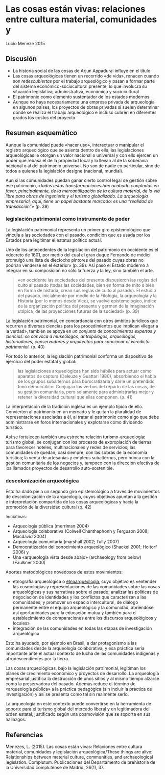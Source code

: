 # Las cosas están vivas: relaciones entre cultura material, comunidades y

Lucio Meneze 2015

## Discusión

* La historia social de las cosas de Arjun Appadurai influye en el título
* Las cosas arqueológicas tienen un recorrido «de vida», renacen cuando son *redescubiertas* por el trabajo arqueológico y pasan a formar parte del sistema económico-sociocultural presente, lo que involucra su situación legislativa, administrativa, económica y sociocultural
* El patrimonio como elemento sustentador de los estados modernos
* Aunque no haya necesariamente una empresa privada de arqueología en algunos países, los proyectos de obras privadas sí suelen determinar dónde se realiza el trabajo arqueológico e incluso cubren en diferentes grados los costos del proyecto

## Resumen esquemático

Aunque la comunidad puede «hacer uso», interactuar o manipular el registro arqueológico que se asienta dentro de ella, las legislaciones arqueológicas le otorgan un valor nacional o universal y con ello ejercen un poder que rebasa el de la propiedad local y lo llevan al de la soberanía nacional o al del patrimonio universal. No son de nadie en particular, sino de todos a quienes la legislación designe (nacional, mundial).

Aun si las comunidades puedan ganar cierto control legal de gestión sobre ese patrimonio, *«todas estas transformaciones han acabado cooptadas en favor, principalmente, de la mercantilización de la cultura material, de la vía libre para obras de ingeniería y el turismo globalizado. La arqueología empresarial, aquí, tiene un papel bastante marcado: es una “realidad de transacción”»* (p. 39)

### legislación patrimonial como instrumento de poder

La legislación patrimonial representa un primer giro epistemológico que vincula a las sociedades con el pasado, condición que es usada por los Estados para legitimar el estatus político actual.

Uno de los antecedentes de la legislación del patrimonio en occidente es el «decreto de 1601, por medio del cual el gran duque Fernando de médici promulgó una lista de dieciocho pintores del pasado cuyas obras no podrían venderse en el exterior» (p. 39). Así pasó el Estado moderno a integrar en su composición no sólo la fuerza y la ley, sino también el arte.

 > 
 > «en occidente las sociedades del presente dispusieron las reglas del culto al pasado (todas las sociedades, bien en forma de mito o bien en forma de historia, crean sus reglas de culto al pasado). El estudio del pasado, inicialmente por medio de la Filología, la arqueología y la Historia (por lo menos desde Vico), se vuelve epistemológico, índice de la organización política del presente y germen de la imaginación utópica, de las proyecciones futuras de la sociedad» (p. 39)

La legislación patrimonial, en concordancia con otros ámbitos jurídicos que recurren a diversas ciencias para los procedimientos que implican «llegar a la verdad», también se apoya en *un conjunto de conocimientos expertos y ciencias: se convoca a museólogos, antropólogos, arqueólogos, historiadores, conservadores y arquitectos para sancionar el veredicto patrimonial.* (p. 40)

Por todo lo anterior, la legislación patrimonial conforma un dispositivo de ejercicio del poder estatal y global:

 > 
 > las legislaciones arqueológicas han sido hábiles para actuar como aparatos de captura (Deleuze  y Guattari 1980), absorbiendo el habla de los grupos subalternos para burocratizarla y darle un pretendido tono democrático. Conjugan los verbos del reparto de las cosas, de su gestión comunitaria, pero solamente para administrarlas mejor y retener la diversidad cultural que ellas componen. (p. 41)

La interpretación de la tradición inglesa es un ejemplo típico de ello. Convierten al patrimonio en un mercado y le quitan la pluralidad de representaciones asociadas a él, al tratar al patrimonio como algo que debe administrarse en foros internacionales y explotarse como dividendo turístico.

Así se fortalecen también una estrecha relación turismo-arqueología: turismo global, se conjugan con los procesos de expropiación de tierras para favorecer hoteles, multinacionales y redes de servicios; las comunidades se quedan, casi siempre, con las sobras de la economía turística; la venta de artesanías y empleos subalternos, pero nunca con la gestión comunitaria de los negocios y, tampoco con la dirección efectiva de los llamados proyectos de desarrollo auto-sostenible.

### descolonización arqueológica

Esto ha dado pie a un segundo giro epistemológico a través de movimientos de descolonización de la arqueología, cuyos objetivos apuntan a la gestión e interpretación compartida de las cosas arqueológicas y hacia la promoción de la diversidad cultural (p. 42)

Iniciativas:

* Arqueología pública (merriman 2004)
* Arqueología colaborativa (Colwell Chanthaphonh y Ferguson 2008; Macdavid 2004)
* Arqueología comunitaria (marshall 2002; Tully 2007)
* Democratización del conocimiento arqueológico (Shackel 2001; Holtorf 2006) y
* Una «arqueología vista desde abajo» (archaeology from below) (Faulkner 2000)

Aportes metodológicos novedosos de estos movimientos:

* etnografía arqueológica o [etnoarqueologia](etnoarqueologia.md), cuyo objetivo es «entender las cosmologías y representaciones de las comunidades sobre las cosas arqueológicas y sus narrativas sobre el pasado; analizar las políticas de negociación de identidades y los conflictos que caracterizan a las comunidades; y promover un espacio intercultural, de diálogo permanente entre el equipo arqueológico y la comunidad, abriéndose así oportunidades para la educación mutua y también para el establecimiento de comparaciones entre los discursos arqueológicos y locales»
* integración de las comunidades en todas las etapas de investigación arqueológica

Esto ha ayudado, por ejemplo en Brasil, a dar protagonismo a las comunidades desde la arqueología colaborativa, y esa práctica sería importante ante el actual contexto de lucha de las comunidades indígenas y afrodescendientes por la tierra.

Las cosas arqueológicas, bajo la legislación patrimonial, legitiman los planes de crecimiento económico y proyectos de desarrollo. La arqueología empresarial justifica la destrucción de unos sitios y al mismo tiempo alzarse como la preservadora del pasado. Además reduce el término de «arqueología pública» a la práctica pedagógica (sin incluir la práctica de investigación) y así se presenta como tal sin realmente serlo.

La arqueología en este contexto puede convertirse en la herramienta de soporte para el turismo global del mercado liberal y en legitimadora del orden estatal, justificado según una cosmovisión que se soporta en sus hallazgos.

## Referencias

Menezes, L. (2015). Las cosas están vivas: Relaciones entre cultura material, comunidades y legislación arqueológica/These things are alive: Relationships between material culture, communities, and archaeological legislation. Complutum. Publicaciones del Departamento de prehistoria de la Universidad complutense de Madrid, 26(1), 37.
